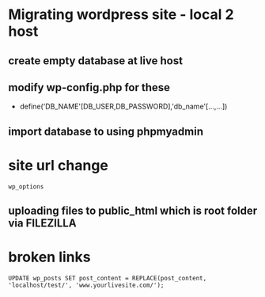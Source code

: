 # Migrating wordpress site - local 2 host
## create empty database at live host

## modify wp-config.php for these
* define('DB_NAME'[DB_USER,DB_PASSWORD],'db_name'[...,...])

## import database to using phpmyadmin
# site url change
	wp_options
	
## uploading files to public_html which is root folder via FILEZILLA

# broken links
```
UPDATE wp_posts SET post_content = REPLACE(post_content, 'localhost/test/', 'www.yourlivesite.com/');
```
